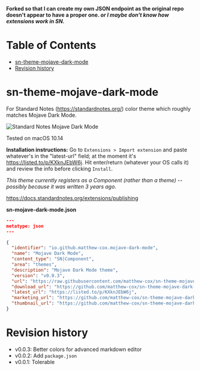 **Forked so that I can create my own JSON endpoint as the original repo doesn't appear to have a proper one. *or I maybe don't know how extensions work in SN.***

Table of Contents
=================
  * [sn-theme-mojave-dark-mode](#sn-theme-mojave-dark-mode)
  * [Revision history](#revision-history)

# sn-theme-mojave-dark-mode

For Standard Notes (https://standardnotes.org/) color theme which roughly matches Mojave Dark Mode.

![Standard Notes Mojave Dark Mode](preview.png "Standard Notes Mojave Dark Mode")

Tested on macOS 10.14

**Installation instructions:** Go to `Extensions > Import extension` and paste whatever's in the "latest-url" field; at the moment it's https://listed.to/p/KXknJEbW6j. Hit enter/return (whatever your OS calls it) and review the info before clicking `Install`.

*This theme currently registers as a Component (rather than a theme) -- possibly because it was written 3 years ago.*

https://docs.standardnotes.org/extensions/publishing

**sn-mojave-dark-mode.json**

```JSON
---
metatype: json
---

{
  "identifier": "io.github.matthew-cox.mojave-dark-mode",
  "name": "Mojave Dark Mode",
  "content_type": "SN|Component",
  "area": "themes",
  "description": "Mojave Dark Mode theme",
  "version": "v0.0.3",
  "url": "https://raw.githubusercontent.com/matthew-cox/sn-theme-mojave-dark-mode/master/dist/mojave-dark-mode.css",
  "download_url": "https://github.com/matthew-cox/sn-theme-mojave-dark-mode/archive/v0.0.3.zip",
  "latest_url": "https://listed.to/p/KXknJEbW6j",
  "marketing_url": "https://github.com/matthew-cox/sn-theme-mojave-dark-mode",
  "thumbnail_url": "https://github.com/matthew-cox/sn-theme-mojave-dark-mode/raw/master/preview.png"
}


```

# Revision history

* v0.0.3: Better colors for advanced markdown editor
* v0.0.2: Add `package.json`
* v0.0.1: Tolerable
